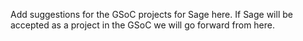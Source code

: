 Add suggestions for the GSoC projects for Sage here. If Sage will be accepted as a project in the GSoC we will go forward from here.
